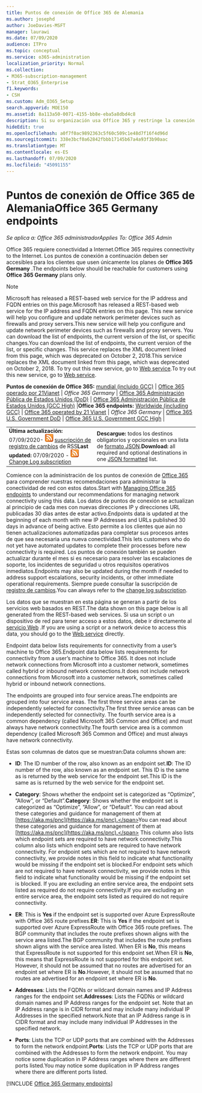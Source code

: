 ```yaml
---
title: Puntos de conexión de Office 365 de Alemania
ms.author: josephd
author: JoeDavies-MSFT
manager: laurawi
ms.date: 07/09/2020
audience: ITPro
ms.topic: conceptual
ms.service: o365-administration
localization_priority: Normal
ms.collection:
- M365-subscription-management
- Strat_O365_Enterprise
f1.keywords:
- CSH
ms.custom: Adm_O365_Setup
search.appverid: MOE150
ms.assetid: 8a113a50-0071-4155-bb8e-eba5a8dbd4c8
description: Si su organización usa Office 365 y restringe la conexión de los equipos de la red a Internet, a continuación encontrará los extremos (FQDN, puertos, direcciones URL e intervalos de direcciones IPv4 e IPv6) que debe incluir en las listas de permitidos de salida para asegurarse de que los equipos puedan usar correctamente Office 365.
hideEdit: true
ms.openlocfilehash: a0f7f0ac9892363c5f60c509c1e48d7f16f4d96d
ms.sourcegitcommit: 338e3bcf0a62842fbbb17145b67a4a93f3b90aac
ms.translationtype: MT
ms.contentlocale: es-ES
ms.lasthandoff: 07/09/2020
ms.locfileid: "45091155"
---
```

# <a name="office-365-germany-endpoints"></a><span data-ttu-id="46fa8-103">Puntos de conexión de Office 365 de Alemania</span><span class="sxs-lookup"><span data-stu-id="46fa8-103">Office 365 Germany endpoints</span></span>

 <span data-ttu-id="46fa8-104">*Se aplica a: Office 365 administrador*</span><span class="sxs-lookup"><span data-stu-id="46fa8-104">*Applies To: Office 365 Admin*</span></span>

<span data-ttu-id="46fa8-105">Office 365 requiere conectividad a Internet.</span><span class="sxs-lookup"><span data-stu-id="46fa8-105">Office 365 requires connectivity to the Internet.</span></span> <span data-ttu-id="46fa8-106">Los puntos de conexión a continuación deben ser accesibles para los clientes que usen únicamente los planes de **Office 365 Germany** .</span><span class="sxs-lookup"><span data-stu-id="46fa8-106">The endpoints below should be reachable for customers using **Office 365 Germany** plans only.</span></span>
  
> [!NOTE]
> <span data-ttu-id="46fa8-107">Microsoft has released a REST-based web service for the IP address and FQDN entries on this page.</span><span class="sxs-lookup"><span data-stu-id="46fa8-107">Microsoft has released a REST-based web service for the IP address and FQDN entries on this page.</span></span> <span data-ttu-id="46fa8-108">This new service will help you configure and update network perimeter devices such as firewalls and proxy servers.</span><span class="sxs-lookup"><span data-stu-id="46fa8-108">This new service will help you configure and update network perimeter devices such as firewalls and proxy servers.</span></span> <span data-ttu-id="46fa8-109">You can download the list of endpoints, the current version of the list, or specific changes.</span><span class="sxs-lookup"><span data-stu-id="46fa8-109">You can download the list of endpoints, the current version of the list, or specific changes.</span></span> <span data-ttu-id="46fa8-110">This service replaces the XML document linked from this page, which was deprecated on October 2, 2018.</span><span class="sxs-lookup"><span data-stu-id="46fa8-110">This service replaces the XML document linked from this page, which was deprecated on October 2, 2018.</span></span> <span data-ttu-id="46fa8-111">To try out this new service, go to [Web service](office-365-ip-web-service.md).</span><span class="sxs-lookup"><span data-stu-id="46fa8-111">To try out this new service, go to [Web service](office-365-ip-web-service.md).</span></span>
 
 <span data-ttu-id="46fa8-112">**Puntos de conexión de Office 365:** [mundial (incluido GCC)](urls-and-ip-address-ranges.md)  | [Office 365 operado por 21Vianet](urls-and-ip-address-ranges-21vianet.md)  | *Office 365 Germany*  |  [Office 365 Administración Pública de Estados Unidos (DoD)](office-365-u-s-government-dod-endpoints.md) | [Office 365 Administración Pública de Estados Unidos (GCC High)](office-365-u-s-government-gcc-high-endpoints.md)  |</span><span class="sxs-lookup"><span data-stu-id="46fa8-112">**Office 365 endpoints:** [Worldwide (including GCC)](urls-and-ip-address-ranges.md)  | [Office 365 operated by 21 Vianet](urls-and-ip-address-ranges-21vianet.md)  | *Office 365 Germany* | [Office 365 U.S. Government DoD](office-365-u-s-government-dod-endpoints.md) | [Office 365 U.S. Government GCC High](office-365-u-s-government-gcc-high-endpoints.md)  |</span></span>
  
|||
|:-----|:-----|
|<span data-ttu-id="46fa8-113">**Última actualización:** 07/09/2020- ![ ](media/5dc6bb29-25db-4f44-9580-77c735492c4b.png) [suscripción de registro de cambios](https://endpoints.office.com/version/Germany?allversions=true&format=rss&clientrequestid=b10c5ed1-bad1-445f-b386-b919946339a7) de RSS</span><span class="sxs-lookup"><span data-stu-id="46fa8-113">**Last updated:** 07/09/2020 - ![RSS](media/5dc6bb29-25db-4f44-9580-77c735492c4b.png) [Change Log subscription](https://endpoints.office.com/version/Germany?allversions=true&format=rss&clientrequestid=b10c5ed1-bad1-445f-b386-b919946339a7)</span></span> |<span data-ttu-id="46fa8-114">**Descargue:** todos los destinos obligatorios y opcionales en una lista de [formato JSON](https://endpoints.office.com/endpoints/Germany?clientrequestid=b10c5ed1-bad1-445f-b386-b919946339a7).</span><span class="sxs-lookup"><span data-stu-id="46fa8-114">**Download:** all required and optional destinations in one [JSON formatted](https://endpoints.office.com/endpoints/Germany?clientrequestid=b10c5ed1-bad1-445f-b386-b919946339a7) list.</span></span>  <br/> |

<span data-ttu-id="46fa8-115">Comience con la administración de los puntos de conexión de [Office 365](managing-office-365-endpoints.md) para comprender nuestras recomendaciones para administrar la conectividad de red con estos datos.</span><span class="sxs-lookup"><span data-stu-id="46fa8-115">Start with [Managing Office 365 endpoints](managing-office-365-endpoints.md) to understand our recommendations for managing network connectivity using this data.</span></span> <span data-ttu-id="46fa8-116">Los datos de puntos de conexión se actualizan al principio de cada mes con nuevas direcciones IP y direcciones URL publicadas 30 días antes de estar activo.</span><span class="sxs-lookup"><span data-stu-id="46fa8-116">Endpoints data is updated at the beginning of each month with new IP Addresses and URLs published 30 days in advance of being active.</span></span> <span data-ttu-id="46fa8-117">Esto permite a los clientes que aún no tienen actualizaciones automatizadas para completar sus procesos antes de que sea necesaria una nueva conectividad.</span><span class="sxs-lookup"><span data-stu-id="46fa8-117">This lets customers who do not yet have automated updates to complete their processes before new connectivity is required.</span></span> <span data-ttu-id="46fa8-118">Los puntos de conexión también se pueden actualizar durante el mes si es necesario para resolver las escalaciones de soporte, los incidentes de seguridad u otros requisitos operativos inmediatos.</span><span class="sxs-lookup"><span data-stu-id="46fa8-118">Endpoints may also be updated during the month if needed to address support escalations, security incidents, or other immediate operational requirements.</span></span> <span data-ttu-id="46fa8-119">Siempre puede consultar la suscripción de [registro de cambios](https://endpoints.office.com/version/Germany?allversions=true&format=rss&clientrequestid=b10c5ed1-bad1-445f-b386-b919946339a7).</span><span class="sxs-lookup"><span data-stu-id="46fa8-119">You can always refer to the [change log subscription](https://endpoints.office.com/version/Germany?allversions=true&format=rss&clientrequestid=b10c5ed1-bad1-445f-b386-b919946339a7).</span></span>

<span data-ttu-id="46fa8-120">Los datos que se muestran en esta página se generan a partir de los servicios web basados en REST.</span><span class="sxs-lookup"><span data-stu-id="46fa8-120">The data shown on this page below is all generated from the REST-based web services.</span></span> <span data-ttu-id="46fa8-121">Si usa un script o un dispositivo de red para tener acceso a estos datos, debe ir directamente al [servicio Web](office-365-ip-web-service.md) .</span><span class="sxs-lookup"><span data-stu-id="46fa8-121">If you are using a script or a network device to access this data, you should go to the [Web service](office-365-ip-web-service.md) directly.</span></span>

<span data-ttu-id="46fa8-122">Endpoint data below lists requirements for connectivity from a user’s machine to Office 365.</span><span class="sxs-lookup"><span data-stu-id="46fa8-122">Endpoint data below lists requirements for connectivity from a user’s machine to Office 365.</span></span> <span data-ttu-id="46fa8-123">It does not include network connections from Microsoft into a customer network, sometimes called hybrid or inbound network connections.</span><span class="sxs-lookup"><span data-stu-id="46fa8-123">It does not include network connections from Microsoft into a customer network, sometimes called hybrid or inbound network connections.</span></span>

<span data-ttu-id="46fa8-124">The endpoints are grouped into four service areas.</span><span class="sxs-lookup"><span data-stu-id="46fa8-124">The endpoints are grouped into four service areas.</span></span> <span data-ttu-id="46fa8-125">The first three service areas can be independently selected for connectivity.</span><span class="sxs-lookup"><span data-stu-id="46fa8-125">The first three service areas can be independently selected for connectivity.</span></span> <span data-ttu-id="46fa8-126">The fourth service area is a common dependency (called Microsoft 365 Common and Office) and must always have network connectivity.</span><span class="sxs-lookup"><span data-stu-id="46fa8-126">The fourth service area is a common dependency (called Microsoft 365 Common and Office) and must always have network connectivity.</span></span>

<span data-ttu-id="46fa8-127">Estas son columnas de datos que se muestran:</span><span class="sxs-lookup"><span data-stu-id="46fa8-127">Data columns shown are:</span></span>

- <span data-ttu-id="46fa8-128">**ID**: The ID number of the row, also known as an endpoint set.</span><span class="sxs-lookup"><span data-stu-id="46fa8-128">**ID**: The ID number of the row, also known as an endpoint set.</span></span> <span data-ttu-id="46fa8-129">This ID is the same as is returned by the web service for the endpoint set.</span><span class="sxs-lookup"><span data-stu-id="46fa8-129">This ID is the same as is returned by the web service for the endpoint set.</span></span>

- <span data-ttu-id="46fa8-130">**Category**: Shows whether the endpoint set is categorized as “Optimize”, “Allow”, or “Default”.</span><span class="sxs-lookup"><span data-stu-id="46fa8-130">**Category**: Shows whether the endpoint set is categorized as “Optimize”, “Allow”, or “Default”.</span></span> <span data-ttu-id="46fa8-131">You can read about these categories and guidance for management of them at [https://aka.ms/pnc](https://aka.ms/pnc).</span><span class="sxs-lookup"><span data-stu-id="46fa8-131">You can read about these categories and guidance for management of them at [https://aka.ms/pnc](https://aka.ms/pnc).</span></span> <span data-ttu-id="46fa8-132">This column also lists which endpoint sets are required to have network connectivity.</span><span class="sxs-lookup"><span data-stu-id="46fa8-132">This column also lists which endpoint sets are required to have network connectivity.</span></span> <span data-ttu-id="46fa8-133">For endpoint sets which are not required to have network connectivity, we provide notes in this field to indicate what functionality would be missing if the endpoint set is blocked.</span><span class="sxs-lookup"><span data-stu-id="46fa8-133">For endpoint sets which are not required to have network connectivity, we provide notes in this field to indicate what functionality would be missing if the endpoint set is blocked.</span></span> <span data-ttu-id="46fa8-134">If you are excluding an entire service area, the endpoint sets listed as required do not require connectivity.</span><span class="sxs-lookup"><span data-stu-id="46fa8-134">If you are excluding an entire service area, the endpoint sets listed as required do not require connectivity.</span></span>

- <span data-ttu-id="46fa8-135">**ER**: This is **Yes** if the endpoint set is supported over Azure ExpressRoute with Office 365 route prefixes.</span><span class="sxs-lookup"><span data-stu-id="46fa8-135">**ER**: This is **Yes** if the endpoint set is supported over Azure ExpressRoute with Office 365 route prefixes.</span></span> <span data-ttu-id="46fa8-136">The BGP community that includes the route prefixes shown aligns with the service area listed.</span><span class="sxs-lookup"><span data-stu-id="46fa8-136">The BGP community that includes the route prefixes shown aligns with the service area listed.</span></span> <span data-ttu-id="46fa8-137">When ER is **No**, this means that ExpressRoute is not supported for this endpoint set.</span><span class="sxs-lookup"><span data-stu-id="46fa8-137">When ER is **No**, this means that ExpressRoute is not supported for this endpoint set.</span></span> <span data-ttu-id="46fa8-138">However, it should not be assumed that no routes are advertised for an endpoint set where ER is **No**.</span><span class="sxs-lookup"><span data-stu-id="46fa8-138">However, it should not be assumed that no routes are advertised for an endpoint set where ER is **No**.</span></span>

- <span data-ttu-id="46fa8-139">**Addresses**: Lists the FQDNs or wildcard domain names and IP Address ranges for the endpoint set.</span><span class="sxs-lookup"><span data-stu-id="46fa8-139">**Addresses**: Lists the FQDNs or wildcard domain names and IP Address ranges for the endpoint set.</span></span> <span data-ttu-id="46fa8-140">Note that an IP Address range is in CIDR format and may include many individual IP Addresses in the specified network.</span><span class="sxs-lookup"><span data-stu-id="46fa8-140">Note that an IP Address range is in CIDR format and may include many individual IP Addresses in the specified network.</span></span>
 
- <span data-ttu-id="46fa8-141">**Ports**: Lists the TCP or UDP ports that are combined with the Addresses to form the network endpoint.</span><span class="sxs-lookup"><span data-stu-id="46fa8-141">**Ports**: Lists the TCP or UDP ports that are combined with the Addresses to form the network endpoint.</span></span> <span data-ttu-id="46fa8-142">You may notice some duplication in IP Address ranges where there are different ports listed.</span><span class="sxs-lookup"><span data-stu-id="46fa8-142">You may notice some duplication in IP Address ranges where there are different ports listed.</span></span>

[!INCLUDE [Office 365 Germany endpoints](./includes/office-365-germany-endpoints.md)]

 


